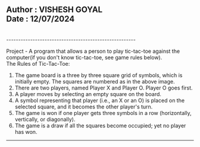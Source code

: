  <h2> Author	 : VISHESH GOYAL 
  <br>
 Date		 : 12/07/2024 </h2>
  
<br>
------------------------------------------------------ <br>

  Project -  A program that allows a person to play tic-tac-toe
 against the computer(if you don't know tic-tac-toe, see game rules below).
<br>
 The Rules of Tic-Tac-Toe:
<br>
  1) The game board is a three by three square grid of symbols, which is initially empty.
   The squares are numbered as in the above image.
  2) There are two players, named Player X and Player O. Player O goes first.
  3) A player moves by selecting an empty square on the board.
  4) A symbol representing that player (i.e., an X or an O) is placed on the selected square,
   and it becomes the other player's turn.
  5) The game is won if one player gets three symbols in a row (horizontally, vertically, or diagonally).
  6) The game is a draw if all the squares become occupied; yet no player has won.<br>
-------------------------------------------------------
